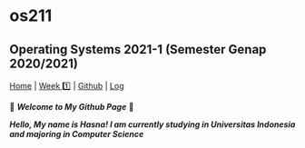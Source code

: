 # os211

## Operating Systems 2021-1 (Semester Genap 2020/2021)

[Home](https://nadifahsn.github.io/os211/) | [Week 1️⃣](https://nadifahsn.github.io/os211/W01/) | [Github](https://github.com/nadifahsn/os211) | [Log](https://github.com/nadifahsn/os211/blob/master/TXT/mylog.txt)

🌻 ***Welcome to My Github Page*** 🌻

***Hello, My name is Hasna! I am currently studying in Universitas Indonesia and majoring in Computer Science***
